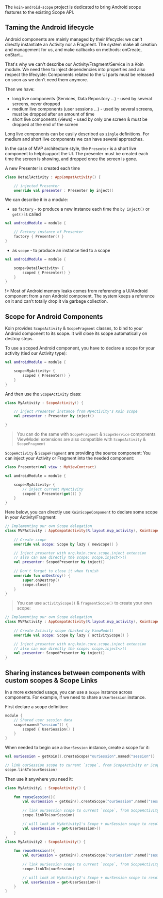
The `koin-android-scope` project is dedicated to bring Android scope features to the existing Scope API.


## Taming the Android lifecycle

Android components are mainly managed by their lifecycle: we can't directly instantiate an Activity nor a Fragment. The system
make all creation and management for us, and make callbacks on methods: onCreate, onStart...

That's why we can't describe our Activity/Fragment/Service in a Koin module. We need then to inject dependencies into properties and also
respect the lifecycle: Components related to the UI parts must be released on soon as we don't need them anymore.

Then we have:

* long live components (Services, Data Repository ...) - used by several screens, never dropped
* medium live components (user sessions ...) - used by several screens, must be dropped after an amount of time
* short live components (views) - used by only one screen & must be dropped at the end of the screen

Long live components can be easily described as `single` definitions. For medium and short live components we can have several approaches.

In the case of MVP architecture style, the `Presenter` is a short live component to help/support the UI. The presenter must be created each time the screen is showing,
and dropped once the screen is gone.

A new Presenter is created each time

```kotlin
class DetailActivity : AppCompatActivity() {

    // injected Presenter
    override val presenter : Presenter by inject()
```

We can describe it in a module:


* as `factory` - to produce a new instance each time the `by inject()` or `get()` is called

```kotlin
val androidModule = module {

    // Factory instance of Presenter
    factory { Presenter() }
}
```

* as `scope` - to produce an instance tied to a scope

```kotlin
val androidModule = module {

    scope<DetailActivity> {
        scoped { Presenter() }
    }
}
```

!> Most of Android memory leaks comes from referencing a UI/Android component from a non Android component. The system keeps a reference
on it and can't totally drop it via garbage collection.

## Scope for Android Components

Koin provides `ScopeActivity` & `ScopeFragment` classes, to bind to your Android component to its scope. It will close its scope automatically on destroy steps.

To use a scoped Android component, you have to declare a scope for your activity (tied our Activity type):

```kotlin
val androidModule = module {

    scope<MyActivity> {
        scoped { Presenter() }
    }
}
```

And then use the `ScopeActivity` class:

```kotlin
class MyActivity : ScopeActivity() {

    // inject Presenter instance from MyActivity's Koin scope
    val presenter : Presenter by inject()

}
```

> You can do the same with `ScopeFragment` & `ScopeService` components
> ViewModel extensions are also compatible with `ScopeActivity` & `ScopeFragment`

`ScopeActivity` & `ScopeFragment` are providing the source component: You can inject your Activity or Fragment into the needed component:

```kotlin
class Presenter(val view : MyViewContract)

val androidModule = module {

    scope<MyActivity> {
        // inject current MyActivity
        scoped { Presenter(get()) }
    }
}
```

Here below, you can directly use `KoinScopeComponent` to declare some scope in your Activity/Fragment:

```kotlin
// Implementing our own Scope delegation 
class MVPActivity : AppCompatActivity(R.layout.mvp_activity), KoinScopeComponent {
  
    // Create scope
    override val scope: Scope by lazy { newScope() }

    // Inject presenter with org.koin.core.scope.inject extension
    // also can use directly the scope: scope.inject<>()
    val presenter: ScopedPresenter by inject()
  
    // Don't forget to close it when finish
    override fun onDestroy() {
        super.onDestroy()
        scope.close()
    }
}
```

> You can use `activityScope()` & `fragmentScope()` to create your own scope:

```kotlin
// Implementing our own Scope delegation 
class MVPActivity : AppCompatActivity(R.layout.mvp_activity), KoinScopeComponent {
  
    // Create Activity scope (backed by ViewModel)
    override val scope: Scope by lazy { activityScope() }

    // Inject presenter with org.koin.core.scope.inject extension
    // also can use directly the scope: scope.inject<>()
    val presenter: ScopedPresenter by inject()
}
```


## Sharing instances between components with custom scopes & Scope Links

In a more extended usage, you can use a `Scope` instance across components. For example, if we need to share a `UserSession` instance.

First declare a scope definition:

```kotlin
module {
    // Shared user session data
    scope(named("session")) {
        scoped { UserSession() }
    }
}
```

When needed to begin use a `UserSession` instance, create a scope for it:

```kotlin
val ourSession = getKoin().createScope("ourSession",named("session"))

// link ourSession scope to current `scope`, from ScopeActivity or ScopeFragment
scope.linkTo(ourSession)
```

Then use it anywhere you need it:

```kotlin
class MyActivity1 : ScopeActivity() {
    
    fun reuseSession(){
        val ourSession = getKoin().createScope("ourSession",named("session"))
        
        // link ourSession scope to current `scope`, from ScopeActivity or ScopeFragment
        scope.linkTo(ourSession)

        // will look at MyActivity1's Scope + ourSession scope to resolve
        val userSession = get<UserSession>()
    }
}
class MyActivity2 : ScopeActivity() {

    fun reuseSession(){
        val ourSession = getKoin().createScope("ourSession",named("session"))
        
        // link ourSession scope to current `scope`, from ScopeActivity or ScopeFragment
        scope.linkTo(ourSession)

        // will look at MyActivity2's Scope + ourSession scope to resolve
        val userSession = get<UserSession>()
    }
}
```
